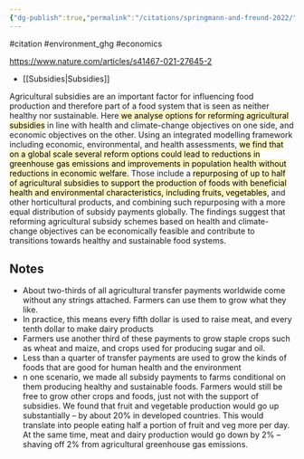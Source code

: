 ```yaml
---
{"dg-publish":true,"permalink":"/citations/springmann-and-freund-2022/","created":"2025-10-23T17:42:45.501+01:00","updated":"2025-10-23T18:06:08.869+01:00"}
---
```


#citation #environment_ghg #economics 

https://www.nature.com/articles/s41467-021-27645-2

- [[Subsidies\|Subsidies]]

Agricultural subsidies are an important factor for influencing food production and therefore part of a food system that is seen as neither healthy nor sustainable. Here<mark style="background: #FFF3A3A6;"> we analyse options for reforming agricultural subsidies</mark> in line with health and climate-change objectives on one side, and economic objectives on the other. Using an integrated modelling framework including economic, environmental, and health assessments, <mark style="background: #FFF3A3A6;">we find that on a global scale several reform options could lead to reductions in greenhouse gas emissions and improvements in population health without reductions in economic welfare.</mark> Those include a <mark style="background: #FFF3A3A6;">repurposing of up to half of agricultural subsidies to support the production of foods with beneficial health and environmental characteristics, including fruits, vegetables</mark>, and other horticultural products, and combining such repurposing with a more equal distribution of subsidy payments globally. The findings suggest that reforming agricultural subsidy schemes based on health and climate-change objectives can be economically feasible and contribute to transitions towards healthy and sustainable food systems.

## Notes
- About two-thirds of all agricultural transfer payments worldwide come without any strings attached. Farmers can use them to grow what they like.
- In practice, this means every fifth dollar is used to raise meat, and every tenth dollar to make dairy products
- Farmers use another third of these payments to grow staple crops such as wheat and maize, and crops used for producing sugar and oil.
- Less than a quarter of transfer payments are used to grow the kinds of foods that are good for human health and the environment
- n one scenario, we made all subsidy payments to farms conditional on them producing healthy and sustainable foods. Farmers would still be free to grow other crops and foods, just not with the support of subsidies. We found that fruit and vegetable production would go up substantially – by about 20% in developed countries. This would translate into people eating half a portion of fruit and veg more per day. At the same time, meat and dairy production would go down by 2% – shaving off 2% from agricultural greenhouse gas emissions.